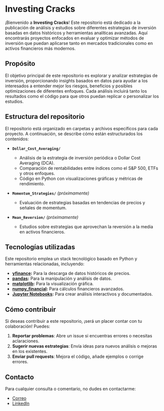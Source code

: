 # **Investing Cracks**

¡Bienvenido a **Investing Cracks**! Este repositorio está dedicado a la publicación de análisis y estudios sobre diferentes estrategias de inversión basadas en datos históricos y herramientas analíticas avanzadas. Aquí encontrarás proyectos enfocados en evaluar y optimizar métodos de inversión que puedan aplicarse tanto en mercados tradicionales como en activos financieros más modernos.

## **Propósito**  
El objetivo principal de este repositorio es explorar y analizar estrategias de inversión, proporcionando insights basados en datos para ayudar a los interesados a entender mejor los riesgos, beneficios y posibles optimizaciones de diferentes enfoques. Cada análisis incluirá tanto los resultados como el código para que otros puedan replicar o personalizar los estudios.

## **Estructura del repositorio**  
El repositorio está organizado en carpetas y archivos específicos para cada proyecto. A continuación, se describe cómo están estructurados los contenidos:

- **`Dollar_Cost_Averaging/`**  
  - Análisis de la estrategia de inversión periódica o Dollar Cost Averaging (DCA).  
  - Comparación de rentabilidades entre índices como el S&P 500, ETFs y otros enfoques.  
  - Código en Python con visualizaciones gráficas y métricas de rendimiento.  

- **`Momentum_Strategies/`** *(próximamente)*  
  - Evaluación de estrategias basadas en tendencias de precios y señales de momentum.  

- **`Mean_Reversion/`** *(próximamente)*  
  - Estudios sobre estrategias que aprovechan la reversión a la media en activos financieros.  

## **Tecnologías utilizadas**  
Este repositorio emplea un stack tecnológico basado en Python y herramientas relacionadas, incluyendo:  
- **[yfinance](https://pypi.org/project/yfinance/):** Para la descarga de datos históricos de precios.  
- **[pandas](https://pandas.pydata.org/):** Para la manipulación y análisis de datos.  
- **[matplotlib](https://matplotlib.org/):** Para la visualización gráfica.  
- **[numpy_financial](https://pypi.org/project/numpy-financial/):** Para cálculos financieros avanzados.  
- **[Jupyter Notebooks](https://jupyter.org/):** Para crear análisis interactivos y documentados.

## **Cómo contribuir**  
Si deseas contribuir a este repositorio, ¡será un placer contar con tu colaboración! Puedes:  
1. **Reportar problemas**: Abre un issue si encuentras errores o necesitas aclaraciones.  
2. **Sugerir nuevas estrategias**: Envía ideas para nuevos análisis o mejoras en los existentes.  
3. **Enviar pull requests**: Mejora el código, añade ejemplos o corrige errores.

## **Contacto**  
Para cualquier consulta o comentario, no dudes en contactarme:  
- [Correo](mailto:dosorioc91@gmail.com)  
- [LinkedIn](https://www.linkedin.com/in/domingo-javier-osorio-caro-314869104/)
